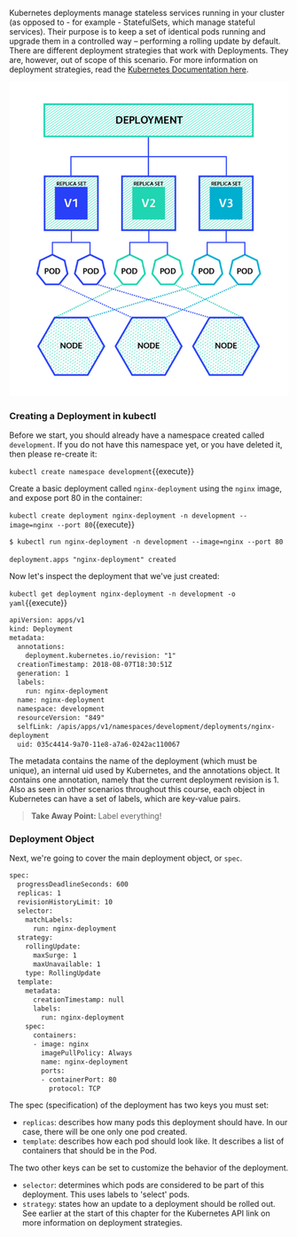 Kubernetes deployments manage stateless services running in your cluster (as opposed to - for example - StatefulSets, which manage stateful services). Their purpose is to keep a set of identical pods running and upgrade them in a controlled way – performing a rolling update by default. There are different deployment strategies that work with Deployments. They are, however, out of scope of this scenario. For more information on deployment strategies, read the [Kubernetes Documentation here](https://kubernetes.io/docs/concepts/workloads/controllers/deployment/#writing-a-deployment-spec).

![deployments-high-level-overview](./assets/deployment-high-level.png)

### Creating a Deployment in kubectl

Before we start, you should already have a namespace created called `development`. If you do not have this namespace yet, or you have deleted it, then please re-create it:

`kubectl create namespace development`{{execute}}

Create a basic deployment called `nginx-deployment` using the `nginx` image, and expose port 80 in the container:

`kubectl create deployment nginx-deployment -n development --image=nginx --port 80`{{execute}}

```
$ kubectl run nginx-deployment -n development --image=nginx --port 80

deployment.apps "nginx-deployment" created
```

Now let's inspect the deployment that we've just created:

`kubectl get deployment nginx-deployment -n development -o yaml`{{execute}}

```
apiVersion: apps/v1
kind: Deployment
metadata:
  annotations:
    deployment.kubernetes.io/revision: "1"
  creationTimestamp: 2018-08-07T18:30:51Z
  generation: 1
  labels:
    run: nginx-deployment
  name: nginx-deployment
  namespace: development
  resourceVersion: "849"
  selfLink: /apis/apps/v1/namespaces/development/deployments/nginx-deployment
  uid: 035c4414-9a70-11e8-a7a6-0242ac110067
```

The metadata contains the name of the deployment (which must be unique), an internal uid used by Kubernetes, and the annotations object. It contains one annotation, namely that the current deployment revision is 1. Also as seen in other scenarios throughout this course, each object in Kubernetes can have a set of labels, which are key-value pairs.

>**Take Away Point:** Label everything!

### Deployment Object

Next, we're going to cover the main deployment object, or `spec`.

```
spec:
  progressDeadlineSeconds: 600
  replicas: 1
  revisionHistoryLimit: 10
  selector:
    matchLabels:
      run: nginx-deployment
  strategy:
    rollingUpdate:
      maxSurge: 1
      maxUnavailable: 1
    type: RollingUpdate
  template:
    metadata:
      creationTimestamp: null
      labels:
        run: nginx-deployment
    spec:
      containers:
      - image: nginx
        imagePullPolicy: Always
        name: nginx-deployment
        ports:
        - containerPort: 80
          protocol: TCP
```

The spec (specification) of the deployment has two keys you must set:

- `replicas`: describes how many pods this deployment should have. In our case, there will be one only one pod created.
- `template`: describes how each pod should look like. It describes a list of containers that should be in the Pod.

The two other keys can be set to customize the behavior of the deployment.

- `selector`: determines which pods are considered to be part of this deployment. This uses labels to 'select' pods.
- `strategy`: states how an update to a deployment should be rolled out. See earlier at the start of this chapter for the Kubernetes API link on more information on deployment strategies.

